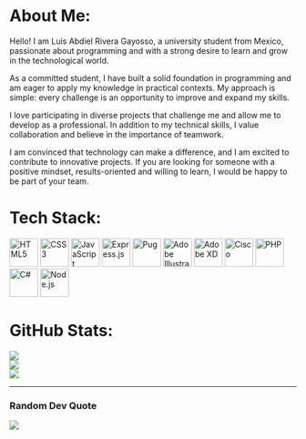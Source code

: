 # About Me:
Hello! I am Luis Abdiel Rivera Gayosso, a university student from Mexico, passionate about programming and with a strong desire to learn and grow in the technological world.

As a committed student, I have built a solid foundation in programming and am eager to apply my knowledge in practical contexts. My approach is simple: every challenge is an opportunity to improve and expand my skills.

I love participating in diverse projects that challenge me and allow me to develop as a professional. In addition to my technical skills, I value collaboration and believe in the importance of teamwork.

I am convinced that technology can make a difference, and I am excited to contribute to innovative projects. If you are looking for someone with a positive mindset, results-oriented and willing to learn, I would be happy to be part of your team.


# Tech Stack:
<p align="left">
  <img src="https://techstack-generator.vercel.app/html-icon.svg" alt="HTML5" width="50">
  <img src="https://techstack-generator.vercel.app/css-icon.svg" alt="CSS3" width="50">
  <img src="https://techstack-generator.vercel.app/js-icon.svg" alt="JavaScript" width="50">
  <img src="https://techstack-generator.vercel.app/express-icon.svg" alt="Express.js" width="50">
  <img src="https://techstack-generator.vercel.app/pug-icon.svg" alt="Pug" width="50">
  <img src="https://techstack-generator.vercel.app/illustrator-icon.svg" alt="Adobe Illustrator" width="50">
  <img src="https://techstack-generator.vercel.app/adobe_xd-icon.svg" alt="Adobe XD" width="50">
  <img src="https://techstack-generator.vercel.app/cisco-icon.svg" alt="Cisco" width="50">
  <img src="https://techstack-generator.vercel.app/php-icon.svg" alt="PHP" width="50">
  <img src="https://techstack-generator.vercel.app/csharp-icon.svg" alt="C#" width="50">
  <img src="https://techstack-generator.vercel.app/nodejs-icon.svg" alt="Node.js" width="50">
</p>




# GitHub Stats:
![](https://github-readme-stats.vercel.app/api?username=LuisAbdielRivera&theme=dark&hide_border=true&include_all_commits=false&count_private=false)<br/>
![](https://github-readme-streak-stats.herokuapp.com/?user=LuisAbdielRivera&theme=dark&hide_border=true)<br/>
![](https://github-readme-stats.vercel.app/api/top-langs/?username=LuisAbdielRivera&theme=dark&hide_border=true&include_all_commits=false&count_private=false&layout=compact)

---

### Random Dev Quote
![](https://quotes-github-readme.vercel.app/api?type=horizontal&theme=dark)

<!-- Proudly created with GPRM ( https://gprm.itsvg.in ) -->
